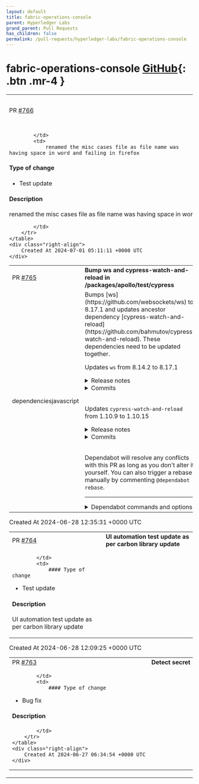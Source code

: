 ```yaml
---
layout: default
title: fabric-operations-console
parent: Hyperledger Labs
grand_parent: Pull Requests
has_children: false
permalink: /pull-requests/hyperledger-labs/fabric-operations-console
---
```


# fabric-operations-console <span class="fs-3 right-align">[GitHub](https://github.com/hyperledger-labs/fabric-operations-console){: .btn .mr-4 }</span>


<div>
    <table>
        <tr>
            <td>
                PR <a href="https://github.com/hyperledger-labs/fabric-operations-console/pull/766" class=".btn">#766</a>
            </td>
            <td>
                <b>
                    renamed the misc cases file
                </b>
            </td>
        </tr>
        <tr>
            <td>
                
            </td>
            <td>
                renamed the misc cases file as file name was having space in word and failing in firefox

#### Type of change
- Test update

#### Description
renamed the misc cases file as file name was having space in word

            </td>
        </tr>
    </table>
    <div class="right-align">
        Created At 2024-07-01 05:11:11 +0000 UTC
    </div>
</div>

<div>
    <table>
        <tr>
            <td>
                PR <a href="https://github.com/hyperledger-labs/fabric-operations-console/pull/765" class=".btn">#765</a>
            </td>
            <td>
                <b>
                    Bump ws and cypress-watch-and-reload in /packages/apollo/test/cypress
                </b>
            </td>
        </tr>
        <tr>
            <td>
                <span class="chip">dependencies</span><span class="chip">javascript</span>
            </td>
            <td>
                Bumps [ws](https://github.com/websockets/ws) to 8.17.1 and updates ancestor dependency [cypress-watch-and-reload](https://github.com/bahmutov/cypress-watch-and-reload). These dependencies need to be updated together.

Updates `ws` from 8.14.2 to 8.17.1
<details>
<summary>Release notes</summary>
<p><em>Sourced from <a href="https://github.com/websockets/ws/releases">ws's releases</a>.</em></p>
<blockquote>
<h2>8.17.1</h2>
<h1>Bug fixes</h1>
<ul>
<li>Fixed a DoS vulnerability (<a href="https://redirect.github.com/websockets/ws/issues/2231">#2231</a>).</li>
</ul>
<p>A request with a number of headers exceeding the[<code>server.maxHeadersCount</code>][]
threshold could be used to crash a ws server.</p>
<pre lang="js"><code>const http = require('http');
const WebSocket = require('ws');
<p>const wss = new WebSocket.Server({ port: 0 }, function () {
const chars = &quot;!#$%&amp;'*+-.0123456789abcdefghijklmnopqrstuvwxyz^_`|~&quot;.split('');
const headers = {};
let count = 0;</p>
<p>for (let i = 0; i &lt; chars.length; i++) {
if (count === 2000) break;</p>
<pre><code>for (let j = 0; j &amp;lt; chars.length; j++) {
  const key = chars[i] + chars[j];
  headers[key] = 'x';

  if (++count === 2000) break;
}
</code></pre>
<p>}</p>
<p>headers.Connection = 'Upgrade';
headers.Upgrade = 'websocket';
headers['Sec-WebSocket-Key'] = 'dGhlIHNhbXBsZSBub25jZQ==';
headers['Sec-WebSocket-Version'] = '13';</p>
<p>const request = http.request({
headers: headers,
host: '127.0.0.1',
port: wss.address().port
});</p>
<p>request.end();
});
</code></pre></p>
<p>The vulnerability was reported by <a href="https://github.com/rrlapointe">Ryan LaPointe</a> in <a href="https://redirect.github.com/websockets/ws/issues/2230">websockets/ws#2230</a>.</p>
<p>In vulnerable versions of ws, the issue can be mitigated in the following ways:</p>
<ol>
<li>Reduce the maximum allowed length of the request headers using the
[<code>--max-http-header-size=size</code>][] and/or the [<code>maxHeaderSize</code>][] options so
that no more headers than the <code>server.maxHeadersCount</code> limit can be sent.</li>
</ol>
<!-- raw HTML omitted -->
</blockquote>
<p>... (truncated)</p>
</details>
<details>
<summary>Commits</summary>
<ul>
<li><a href="https://github.com/websockets/ws/commit/3c56601092872f7d7566989f0e379271afd0e4a1"><code>3c56601</code></a> [dist] 8.17.1</li>
<li><a href="https://github.com/websockets/ws/commit/e55e5106f10fcbaac37cfa89759e4cc0d073a52c"><code>e55e510</code></a> [security] Fix crash when the Upgrade header cannot be read (<a href="https://redirect.github.com/websockets/ws/issues/2231">#2231</a>)</li>
<li><a href="https://github.com/websockets/ws/commit/6a00029edd924499f892aed8003cef1fa724cfe5"><code>6a00029</code></a> [test] Increase code coverage</li>
<li><a href="https://github.com/websockets/ws/commit/ddfe4a804d79e7788ab136290e609f91cf68423f"><code>ddfe4a8</code></a> [perf] Reduce the amount of <code>crypto.randomFillSync()</code> calls</li>
<li><a href="https://github.com/websockets/ws/commit/b73b11828d166e9692a9bffe9c01a7e93bab04a8"><code>b73b118</code></a> [dist] 8.17.0</li>
<li><a href="https://github.com/websockets/ws/commit/29694a5905fa703e86667928e6bacac397469471"><code>29694a5</code></a> [test] Use the <code>highWaterMark</code> variable</li>
<li><a href="https://github.com/websockets/ws/commit/934c9d6b938b93c045cb13e5f7c19c27a8dd925a"><code>934c9d6</code></a> [ci] Test on node 22</li>
<li><a href="https://github.com/websockets/ws/commit/1817bac06e1204bfb578b8b3f4bafd0fa09623d0"><code>1817bac</code></a> [ci] Do not test on node 21</li>
<li><a href="https://github.com/websockets/ws/commit/96c9b3deddf56cacb2d756aaa918071e03cdbc42"><code>96c9b3d</code></a> [major] Flip the default value of <code>allowSynchronousEvents</code> (<a href="https://redirect.github.com/websockets/ws/issues/2221">#2221</a>)</li>
<li><a href="https://github.com/websockets/ws/commit/e5f32c7e1e6d3d19cd4a1fdec84890e154db30c1"><code>e5f32c7</code></a> [fix] Emit at most one event per event loop iteration (<a href="https://redirect.github.com/websockets/ws/issues/2218">#2218</a>)</li>
<li>Additional commits viewable in <a href="https://github.com/websockets/ws/compare/8.14.2...8.17.1">compare view</a></li>
</ul>
</details>
<br />

Updates `cypress-watch-and-reload` from 1.10.9 to 1.10.15
<details>
<summary>Release notes</summary>
<p><em>Sourced from <a href="https://github.com/bahmutov/cypress-watch-and-reload/releases">cypress-watch-and-reload's releases</a>.</em></p>
<blockquote>
<h2>v1.10.15</h2>
<h2><a href="https://github.com/bahmutov/cypress-watch-and-reload/compare/v1.10.14...v1.10.15">1.10.15</a> (2024-06-16)</h2>
<h3>Bug Fixes</h3>
<ul>
<li><strong>deps:</strong> update dependency ws to v8.17.1 (<a href="https://github.com/bahmutov/cypress-watch-and-reload/commit/e99941b15f6f5e614db39fad082c31e78d61030c">e99941b</a>)</li>
</ul>
<h2>v1.10.14</h2>
<h2><a href="https://github.com/bahmutov/cypress-watch-and-reload/compare/v1.10.13...v1.10.14">1.10.14</a> (2024-04-28)</h2>
<h3>Bug Fixes</h3>
<ul>
<li><strong>deps:</strong> update dependency ws to v8.17.0 (<a href="https://github.com/bahmutov/cypress-watch-and-reload/commit/a0d8888bf4c5960ce1384a904c4b01a659f51239">a0d8888</a>)</li>
</ul>
<h2>v1.10.13</h2>
<h2><a href="https://github.com/bahmutov/cypress-watch-and-reload/compare/v1.10.12...v1.10.13">1.10.13</a> (2024-02-07)</h2>
<h3>Bug Fixes</h3>
<ul>
<li><strong>deps:</strong> update dependency chokidar to v3.6.0 (<a href="https://github.com/bahmutov/cypress-watch-and-reload/commit/6ecdc1c848ec38ab0886956aec9badf19fb37259">6ecdc1c</a>)</li>
</ul>
<h2>v1.10.12</h2>
<h2><a href="https://github.com/bahmutov/cypress-watch-and-reload/compare/v1.10.11...v1.10.12">1.10.12</a> (2023-12-26)</h2>
<h3>Bug Fixes</h3>
<ul>
<li><strong>deps:</strong> update dependency ws to v8.16.0 (<a href="https://github.com/bahmutov/cypress-watch-and-reload/commit/a89be7e87570089c8d2efe620686bb2262140c38">a89be7e</a>)</li>
</ul>
<h2>v1.10.11</h2>
<h2><a href="https://github.com/bahmutov/cypress-watch-and-reload/compare/v1.10.10...v1.10.11">1.10.11</a> (2023-12-13)</h2>
<h3>Bug Fixes</h3>
<ul>
<li><strong>deps:</strong> update dependency ws to v8.15.1 (<a href="https://github.com/bahmutov/cypress-watch-and-reload/commit/2b4cba3c26cca99df17b743bc83af5c74aac9046">2b4cba3</a>)</li>
</ul>
<h2>v1.10.10</h2>
<h2><a href="https://github.com/bahmutov/cypress-watch-and-reload/compare/v1.10.9...v1.10.10">1.10.10</a> (2023-12-09)</h2>
<h3>Bug Fixes</h3>
<ul>
<li><strong>deps:</strong> update dependency ws to v8.15.0 (<a href="https://github.com/bahmutov/cypress-watch-and-reload/commit/91c5bc330323512b4039b16f1b56602c01da52d3">91c5bc3</a>)</li>
</ul>
</blockquote>
</details>
<details>
<summary>Commits</summary>
<ul>
<li><a href="https://github.com/bahmutov/cypress-watch-and-reload/commit/e99941b15f6f5e614db39fad082c31e78d61030c"><code>e99941b</code></a> fix(deps): update dependency ws to v8.17.1</li>
<li><a href="https://github.com/bahmutov/cypress-watch-and-reload/commit/a0d8888bf4c5960ce1384a904c4b01a659f51239"><code>a0d8888</code></a> fix(deps): update dependency ws to v8.17.0</li>
<li><a href="https://github.com/bahmutov/cypress-watch-and-reload/commit/6ecdc1c848ec38ab0886956aec9badf19fb37259"><code>6ecdc1c</code></a> fix(deps): update dependency chokidar to v3.6.0</li>
<li><a href="https://github.com/bahmutov/cypress-watch-and-reload/commit/a89be7e87570089c8d2efe620686bb2262140c38"><code>a89be7e</code></a> fix(deps): update dependency ws to v8.16.0</li>
<li><a href="https://github.com/bahmutov/cypress-watch-and-reload/commit/2b4cba3c26cca99df17b743bc83af5c74aac9046"><code>2b4cba3</code></a> fix(deps): update dependency ws to v8.15.1</li>
<li><a href="https://github.com/bahmutov/cypress-watch-and-reload/commit/91c5bc330323512b4039b16f1b56602c01da52d3"><code>91c5bc3</code></a> fix(deps): update dependency ws to v8.15.0</li>
<li>See full diff in <a href="https://github.com/bahmutov/cypress-watch-and-reload/compare/v1.10.9...v1.10.15">compare view</a></li>
</ul>
</details>
<br />


Dependabot will resolve any conflicts with this PR as long as you don't alter it yourself. You can also trigger a rebase manually by commenting `@dependabot rebase`.

[//]: # (dependabot-automerge-start)
[//]: # (dependabot-automerge-end)

---

<details>
<summary>Dependabot commands and options</summary>
<br />

You can trigger Dependabot actions by commenting on this PR:
- `@dependabot rebase` will rebase this PR
- `@dependabot recreate` will recreate this PR, overwriting any edits that have been made to it
- `@dependabot merge` will merge this PR after your CI passes on it
- `@dependabot squash and merge` will squash and merge this PR after your CI passes on it
- `@dependabot cancel merge` will cancel a previously requested merge and block automerging
- `@dependabot reopen` will reopen this PR if it is closed
- `@dependabot close` will close this PR and stop Dependabot recreating it. You can achieve the same result by closing it manually
- `@dependabot show <dependency name> ignore conditions` will show all of the ignore conditions of the specified dependency
- `@dependabot ignore this major version` will close this PR and stop Dependabot creating any more for this major version (unless you reopen the PR or upgrade to it yourself)
- `@dependabot ignore this minor version` will close this PR and stop Dependabot creating any more for this minor version (unless you reopen the PR or upgrade to it yourself)
- `@dependabot ignore this dependency` will close this PR and stop Dependabot creating any more for this dependency (unless you reopen the PR or upgrade to it yourself)
You can disable automated security fix PRs for this repo from the [Security Alerts page](https://github.com/hyperledger-labs/fabric-operations-console/network/alerts).

</details>
            </td>
        </tr>
    </table>
    <div class="right-align">
        Created At 2024-06-28 12:35:31 +0000 UTC
    </div>
</div>

<div>
    <table>
        <tr>
            <td>
                PR <a href="https://github.com/hyperledger-labs/fabric-operations-console/pull/764" class=".btn">#764</a>
            </td>
            <td>
                <b>
                    UI automation test update as per carbon library update
                </b>
            </td>
        </tr>
        <tr>
            <td>
                
            </td>
            <td>
                #### Type of change
- Test update

#### Description
UI automation test update as per carbon library update
            </td>
        </tr>
    </table>
    <div class="right-align">
        Created At 2024-06-28 12:09:25 +0000 UTC
    </div>
</div>

<div>
    <table>
        <tr>
            <td>
                PR <a href="https://github.com/hyperledger-labs/fabric-operations-console/pull/763" class=".btn">#763</a>
            </td>
            <td>
                <b>
                    Detect secret
                </b>
            </td>
        </tr>
        <tr>
            <td>
                
            </td>
            <td>
                #### Type of change

<!--- What type of change? Pick one option and delete the others. -->

- Bug fix

#### Description
<!--- Describe your changes in detail, including motivation. -->


            </td>
        </tr>
    </table>
    <div class="right-align">
        Created At 2024-06-27 06:34:54 +0000 UTC
    </div>
</div>

